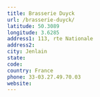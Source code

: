 ```yaml
---
title: Brasserie Duyck
url: /brasserie-duyck/
latitude: 50.3089
longitude: 3.6285
address1: 113, rte Nationale
address2: 
city: Jenlain
state: 
code: 
country: France
phone: 33-03.27.49.70.03
website: 
---
```


